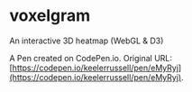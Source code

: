 # voxelgram

An interactive 3D heatmap (WebGL & D3)

A Pen created on CodePen.io. Original URL: [https://codepen.io/keelerrussell/pen/eMyRyj](https://codepen.io/keelerrussell/pen/eMyRyj).
